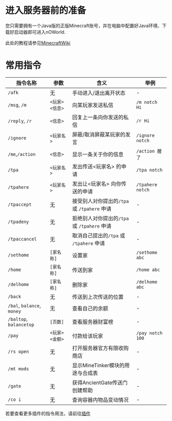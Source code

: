 
# 进入服务器前的准备

您只需要拥有一个Java版的正版Minecraft账号，并在电脑中配置好Java环境、下载好启动器即可进入nOWorld.

此处的教程请参见[MinecraftWiki](https://wiki.biligame.com/mc/%E6%95%99%E7%A8%8B#.E6.96.B0.E6.89.8B.E6.95.99.E7.A8.8B)

# 常用指令
| 指令名称 | 参数 | 含义 | 举例 |
| --- | --- | --- | --- |
| `/afk` | 无 | 手动进入/退出离开状态 | - |
| `/msg`, `/m` | `<玩家> <信息>` | 向某玩家发送私信 | `/m notch Hi` |
| `/reply`, `/r` | `<信息>` | 回复上一条向你发送的私信 | `/r Hi` |
| `/ignore` | `<玩家名>` | 屏蔽/取消屏蔽某玩家的发言 | `/ignore notch` |
| `/me`,`/action`   | `<信息>` | 显示一条关于你的信息 | `/action 醒了` |
| `/tpa` | `<玩家名>` | 发出传送<玩家名> 的申请 | `/tpa notch` |
| `/tpahere` | `<玩家名>` | 发出让<玩家名> 向你传送的申请 | `/tpahere notch` |
| `/tpaccept` | 无 | 接受别人对你提出的`/tpa` 或 `/tpahere` 申请 | - |
| `/tpadeny` | 无 | 拒绝别人对你提出的`/tpa` 或 `/tpahere` 申请 | - |
| `/tpaccancel` | 无 | 取消自己提出的`/tpa` 或 `/tpahere` 申请 | - |
| `/sethome` | `[家名称]` | 设置家 | `/sethome abc` |
| `/home` | `[家名称]` | 传送到家 | `/home abc` |
| `/delhome` | `[家名称]` | 删除家 | `/delhome abc` |
| `/back` | 无 | 传送到上次传送的位置 | - |
| `/bal`, `balance`, `money` | 无 | 查看自己的余额 | - |
| `/baltop`, `balancetop` | `[页数]` | 查看服务器财富榜 | - |
| `/pay ` | `<玩家> <金额>` | 付款给该玩家 | `/pay notch 100` |
| `/rs open` | 无 | 打开服务器官方有限收购商店 | - |
| `/mt mods` | 无 | 显示MineTinker模块的用途与合成表 | - |
| `/gate` | 无 | 获得AncientGate传送门创建帮助 | - |
| `/co i` | 无 | 查询容器内物品变动情况 | - |

若要查看更多插件的指令用法，请前往[插件](/plugins/index.md)
